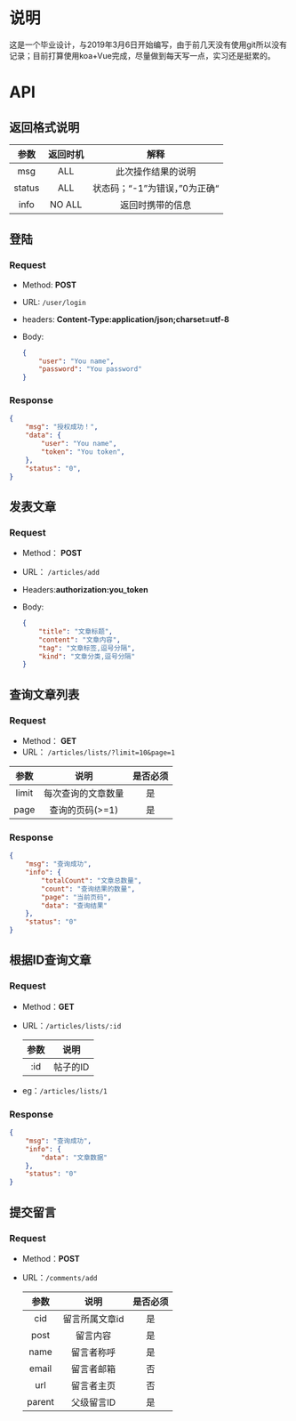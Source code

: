 # 说明

这是一个毕业设计，与2019年3月6日开始编写，由于前几天没有使用git所以没有记录；目前打算使用koa+Vue完成，尽量做到每天写一点，实习还是挺累的。

# API

## 返回格式说明

|  参数  | 返回时机 |             解释              |
| :----: | :------: | :---------------------------: |
|  msg   |   ALL    |      此次操作结果的说明       |
| status |   ALL    | 状态码；“-1”为错误，”0为正确“ |
|  info  |  NO ALL  |       返回时携带的信息        |



## 登陆

### Request

- Method:  **POST**

- URL: ```/user/login```

- headers: **Content-Type:application/json;charset=utf-8**

- Body: 

  ```json
  {
      "user": "You name",
      "password": "You password"
  }
  ```

### Response

```json
{
    "msg": "授权成功！",
    "data": {
        "user": "You name",
        "token": "You token",
    },
    "status": "0",
}
```



## 发表文章

### Request

- Method： **POST**

- URL： ```/articles/add```

- Headers:**authorization:you_token**

- Body:

  ```json
  {
      "title": "文章标题",
      "content": "文章内容",
      "tag": "文章标签,逗号分隔",
      "kind": "文章分类,逗号分隔"
  }
  ```



## 查询文章列表

### Request

- Method： **GET**
- URL： ```/articles/lists/?limit=10&page=1```

| 参数  |        说明        | 是否必须 |
| :---: | :----------------: | :------: |
| limit | 每次查询的文章数量 |    是    |
| page  |  查询的页码(>=1)   |    是    |



### Response

```json
{
    "msg": "查询成功",
    "info": {
        "totalCount": "文章总数量",
        "count": "查询结果的数量",
        "page": "当前页码",
        "data": "查询结果"
    },
    "status": "0"
}
```



## 根据ID查询文章

### Request

- Method：**GET**

- URL：```/articles/lists/:id```

  | 参数 |   说明   |
  | :--: | :------: |
  | :id  | 帖子的ID |

- eg：```/articles/lists/1```



### Response

```json
{
    "msg": "查询成功",
    "info": {
        "data": "文章数据"
    },
    "status": "0"
}
```



## 提交留言

### Request

- Method：**POST**

- URL：```/comments/add```

  |  参数  |      说明      | 是否必须 |
  | :----: | :------------: | :------: |
  |  cid   | 留言所属文章id |    是    |
  |  post  |    留言内容    |    是    |
  |  name  |   留言者称呼   |    是    |
  | email  |   留言者邮箱   |    否    |
  |  url   |   留言者主页   |    否    |
  | parent |   父级留言ID   |    是    |